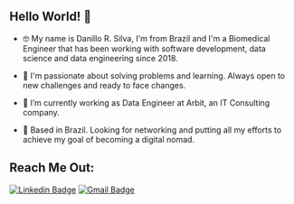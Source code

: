 ## Hello World! 👋

- 🤓 My name is Danillo R. Silva, I'm from Brazil and I'm a Biomedical Engineer that has been working with software development, data science and data engineering since 2018.

- 🚀 I'm passionate about solving problems and learning. Always open to new challenges and ready to face changes.

- 🌱 I’m currently working as Data Engineer at Arbit, an IT Consulting company.

- 👀 Based in Brazil. Looking for networking and putting all my efforts to achieve my goal of becoming a digital nomad.

## Reach Me Out: 
[![Linkedin Badge](https://img.shields.io/badge/-Danillo%20Rodrigues-0099ff?style=flat-square&logo=Linkedin&logoColor=white&link=https://www.linkedin.com/in/danillo-rodrigues/)](https://www.linkedin.com/in/danillo-rodrigues/) 
[![Gmail Badge](https://img.shields.io/badge/-danillorodrigues.ds@gmail.com-ff6347?style=flat-square&logo=Gmail&logoColor=white&link=mailto:danillorodrigues.ds@gmail.com)](mailto:danillorodrigues.ds@gmail.com)
